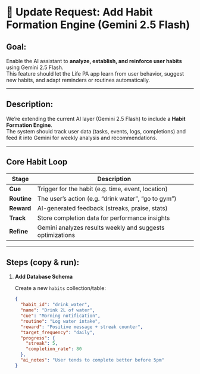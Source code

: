 # 🧠 Update Request: Add Habit Formation Engine (Gemini 2.5 Flash)

## **Goal:**
Enable the AI assistant to **analyze, establish, and reinforce user habits** using Gemini 2.5 Flash.  
This feature should let the Life PA app learn from user behavior, suggest new habits, and adapt reminders or routines automatically.

---

## **Description:**

We’re extending the current AI layer (Gemini 2.5 Flash) to include a **Habit Formation Engine**.  
The system should track user data (tasks, events, logs, completions) and feed it into Gemini for weekly analysis and recommendations.

---

## **Core Habit Loop**

| Stage | Description |
|-------|--------------|
| **Cue** | Trigger for the habit (e.g. time, event, location) |
| **Routine** | The user’s action (e.g. “drink water”, “go to gym”) |
| **Reward** | AI-generated feedback (streaks, praise, stats) |
| **Track** | Store completion data for performance insights |
| **Refine** | Gemini analyzes results weekly and suggests optimizations |

---

## **Steps (copy & run):**

1. **Add Database Schema**

   Create a new `habits` collection/table:

   ```json
   {
     "habit_id": "drink_water",
     "name": "Drink 2L of water",
     "cue": "Morning notification",
     "routine": "Log water intake",
     "reward": "Positive message + streak counter",
     "target_frequency": "daily",
     "progress": {
       "streak": 5,
       "completion_rate": 80
     },
     "ai_notes": "User tends to complete better before 5pm"
   }
